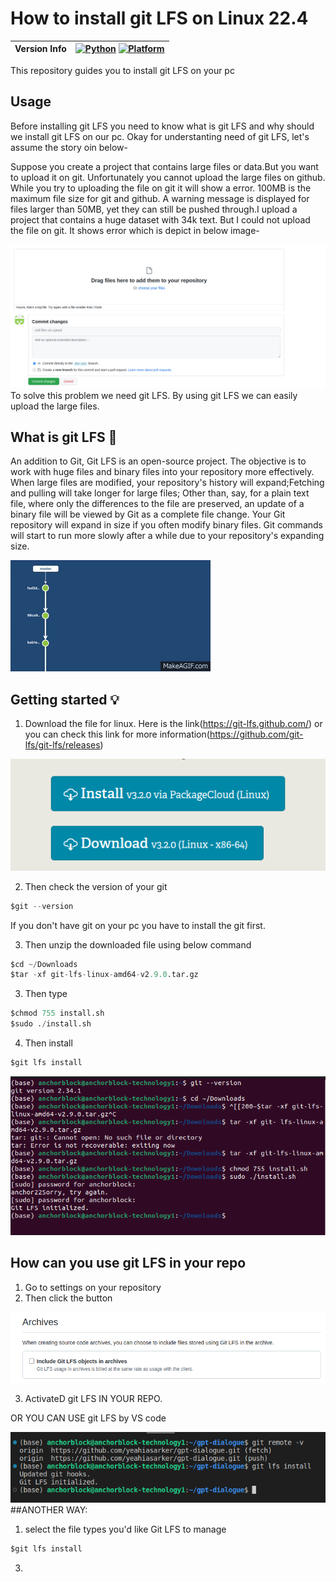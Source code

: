 

# How to install git LFS on Linux 22.4

| Version Info | [![Python](https://img.shields.io/badge/python-v3.9.0-green)](https://www.python.org/downloads/release/python-390/) [![Platform](https://img.shields.io/badge/Platforms-Ubuntu%2022.04.4%20LTS%2C%20win--64-orange)](https://releases.ubuntu.com/22.04/)
|--------------|----------------|

This repository guides you to install git LFS on your pc
## Usage
Before installing git LFS you need to know what is git LFS and why should we install git LFS on our pc. 
Okay for understanting need of git LFS, let's assume the story oin below-


Suppose you create a project that contains large files or data.But you want to upload it on git. Unfortunately you cannot upload the large files on github. While you try to uploading the file on git it will show a error. 100MB is the maximum file size for git and github. A warning message is displayed for files larger than 50MB, yet they can still be pushed through.I upload a project that contains a huge dataset with 34k text. But I could not upload the file on git. It shows error which is depict in below image-

![push output](https://github.com/Ava7i/How-to-install-git-LFS-on-Linux-22.4/blob/main/Img/Screenshot%20from%202022-11-09%2012-39-45.png)
To solve this problem we need git LFS. By using git LFS we can easily upload the large files.

## What is git LFS 🚀
An addition to Git, Git LFS is an open-source project. The objective is to work with huge files and binary files into your repository more effectively.
When large files are modified, your repository's history will expand;Fetching and pulling will take longer for large files;
Other than, say, for a plain text file, where only the differences to the file are preserved, an update of a binary file will be viewed by Git as a complete file change. Your Git repository will expand in size if you often modify binary files. Git commands will start to run more slowly after a while due to your repository's expanding size.

![push output](https://github.com/Ava7i/How-to-install-git-LFS-on-Linux-22.4/blob/main/Img/lfs.gif)

##  Getting started 💡

1. Download the file for linux. Here is the link(https://git-lfs.github.com/) or you can check this link for more information(https://github.com/git-lfs/git-lfs/releases)



![push output](https://github.com/Ava7i/How-to-install-git-LFS-on-Linux-22.4/blob/main/Img/Screenshot%20from%202022-11-09%2015-29-01.png)



2. Then check the version of your git
```python
$git --version

```
If you don't have git on your pc you have to install the git first.


3. Then unzip the downloaded file using below command

```python
$cd ~/Downloads
$tar -xf git-lfs-linux-amd64-v2.9.0.tar.gz
```
3. Then type

```python
$chmod 755 install.sh
$sudo ./install.sh
```

4. Then install

```python
$git lfs install
```

![push output](https://github.com/Ava7i/How-to-install-git-LFS-on-Linux-22.4/blob/main/Img/Screenshot%20from%202022-11-09%2016-20-19.png)

## How can you use git LFS in your repo
1. Go to settings on your repository
2. Then click the button 
 
 
 ![push output](https://github.com/Ava7i/How-to-install-git-LFS-on-Linux-22.4/blob/main/Img/Screenshot%20from%202022-11-09%2016-29-32.png)

3. ActivateD git LFS IN YOUR REPO.

OR YOU CAN USE git LFS by VS code

 ![push output](https://github.com/Ava7i/How-to-install-git-LFS-on-Linux-22.4/blob/main/Img/Screenshot%20from%202022-11-09%2016-46-02.png)
 ##ANOTHER WAY:
1. select the file types you'd like Git LFS to manage
 
```python
$git lfs install
```
3. 

